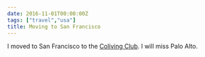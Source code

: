 ```yaml
---
date: 2016-11-01T00:00:00Z
tags: ["travel","usa"]
title: Moving to San Francisco
---
```


I moved to San Francisco to the [Coliving Club](http://www.coliving.club/). I
will miss Palo Alto.
